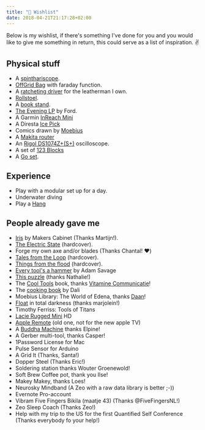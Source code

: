 ```yaml
---
title: "🎁 Wishlist"
date: 2018-04-21T21:17:28+02:00
---
```


Below is my wishlist, if there's something I've done for you and you would like to give me something in return, this could serve as a list of inspiration. ✌️

## Physical stuff

*   A [spinthariscope](https://www.wikiwand.com/en/Spinthariscope).
*   [OffGrid Bag](https://offgrid.co/products/off-grid-bag?variant=30205371383890) with faraday function.
*   A [ratcheting driver](https://www.leatherman.com/ratchet-driver-931030.html) for the leatherman I own.
*   [Rollstoel](https://www.buitenontbijtjes.nl/winkel/buitenstoel/).
*   A [book stand](https://www.taschenboeken.nl/atlas-bookstand-yellow.html).
*   [The Evening LP](https://www.merchbar.com/dance-electronic-edm/ford-902429/ford-the-evening-lp-vinyl) by Ford.
*   A Garmin [InReach Mini](https://buy.garmin.com/nl-NL/NL/p/592606)
*   A Diresta [Ice Pick](https://imakeny.com/collections/tools/products/diresta-ice-pick)
*   Comics drawn by [Moebius](http://nl.wikipedia.org/wiki/Jean_Giraud)
*   A [Makita router](https://www.coolblue.nl/product/402575/makita-rt0700cx3j.html)
*   An [Rigol DS1074Z+(S+)](https://www.eleshop.nl/rigol-ds-oscilloscope.html) oscilloscope.
*   A set of [123 Blocks](https://www.amazon.com/BL-123-Precision-Steel-1-2-3-Blocks/dp/B07X4BBBZW)
*   A [Go set](https://www.schaakengo.nl/goshop-keima/spelmateriaal/sets/go-beginnersset-luxe).
<!-- *   A [Dremel 4300](https://www.hornbach.nl/shop/DREMEL-Multitool-4300-incl-3-hulpstukken-en-45-accessoires/6418176/artikel.html). -->

## Experience

*   Play with a modular set up for a day.
*   Underwater diving
*   Play a [Hang](http://en.wikipedia.org/wiki/Hang_(instrument))

## People already gave me

*   [Iris](https://www.makerscabinet.com/collections/all-flagship-products/products/iris) by Makers Cabinet (Thanks Martijn!).
*   [The Electric State](https://www.amazon.de/Electric-State-Simon-St%C3%A5lenhag/dp/1501181416?tag=jplattel-21) (hardcover).
*   Forge my own axe and/or blades (Thanks Chantal! ❤️)
*   [Tales from the Loop](https://www.amazon.nl/Tales-Loop-Simon-Stalenhag/dp/1624650392) (hardcover).
*   [Things from the flood](https://www.bol.com/nl/p/things-from-the-flood/9200000129251022/) (hardcover).
*   [Every tool's a hammer](https://www.amazon.com/Every-Tools-Hammer-Life-What/dp/1982113472) by Adam Savage
*   [This puzzle](https://puzzle.lamingtondrive.com/) (thanks Nathalie!)
*   The [Cool Tools](https://www.bol.com/nl/p/cool-tools/9200000020982860/) book, thanks [Vitamine Communicatie](https://www.vitaminecommunicatie.nl/)!
*   The [cooking book](https://www.taschen.com/pages/en/catalogue/art/all/04639/facts.dali_les_diners_de_gala.htm?gclid=Cj0KEQjwg8i_BRCT9dHt5ZSGi90BEiQAItdjpMqOS3gORWwVrFL8DHsHtD0IkavXJryJbxaRuclqvKYaAnVa8P8HAQ) by Dali
*   Moebius Library: The World of Edena, thanks [Daan](https://www.linkedin.com/in/daanbuse?ppe=1)!
*   [Float](http://en.wikipedia.org/wiki/Isolation_tank) in total darkness (thanks marjolein!)
*   Timothy Ferriss: Tools of Titans
*   [Lacie Rugged Mini](http://www.lacie.com/us/products/product.htm?id=10564) HD
*   [Apple Remote](http://www.apple.com/nl/shop/product/MM4T2ZM/A/apple-remote) (old one, not for the new apple TV)
*   A [Buddha Machine](http://cargorecordsdirect.co.uk/collections/fm3-buddha-machines) thanks Elpine!
*   A Gerber multi-tool, thanks Casper!
*   1Password License for Mac
*   Pulse Sensor for Arduino
*   A Grid It (Thanks, Santa!)
*   Dopper Steel (Thanks Eric!)
*   Soldering station thanks Wouter Groenewold!
*   Soft Brew Coffee pot, thank you Ilse!
*   Makey Makey, thanks Loes!
*   Neurosky Mindband (A Zeo with a raw data library is better ;-))
*   Evernote Pro-account
*   Vibram Five Fingers Bikila (maatje 43) (Thanks @FiveFingersNL!)
*   Zeo Sleep Coach (Thanks Zeo!)
*   Help with my trip to the US for the first Quantified Self Conference (Thanks everybody fo your help!)